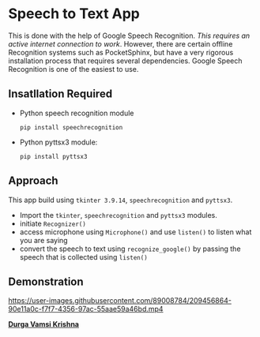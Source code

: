 # Speech to Text App

This is done with the help of Google Speech Recognition.
*This requires an active internet connection to work*. However, there are certain offline Recognition systems such as PocketSphinx,
but have a very rigorous installation process that requires several dependencies. Google Speech Recognition is one of the easiest to use. 

## Insatllation Required
- Python speech recognition module

  ```pip install speechrecognition```
- Python pyttsx3 module: 

  ```pip install pyttsx3```

## Approach

This app build using `tkinter 3.9.14`, `speechrecognition` and `pyttsx3`.
- Import the `tkinter`, `speechrecognition` and `pyttsx3` modules.
- initiate `Recognizer()`
- access microphone using `Microphone()` and use `listen()` to listen what you are saying
- convert the speech to text using `recognize_google()` by passing the speech that is collected using `listen()`

## Demonstration



https://user-images.githubusercontent.com/89008784/209456864-90e11a0c-f7f7-4356-97ac-55aae59a46bd.mp4



[**Durga Vamsi Krishna**](https://github.com/vamsikrishnarh7/)
